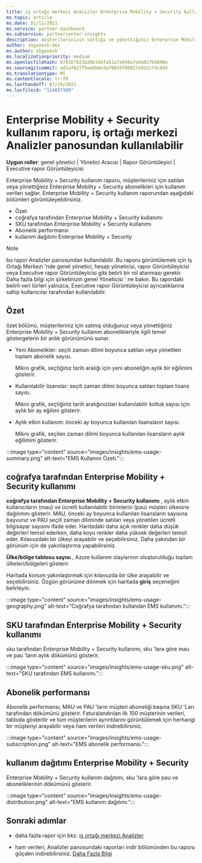```yaml
---
title: iş ortağı merkezi Analizler Enterprise Mobility + Security kullanım raporu
ms.topic: article
ms.date: 01/11/2021
ms.service: partner-dashboard
ms.subservice: partnercenter-insights
description: müşterilerinizin sattığı ve yönettiğiniz Enterprise Mobility + Security aboneliklerin kullanımı ile ilgili olarak neler yapabileceğinizi görün.
author: shganesh-dev
ms.author: shganesh
ms.localizationpriority: medium
ms.openlocfilehash: b78167823a26b16bfa51a7a948afeda027b9898e
ms.sourcegitcommit: ad1af627f5ee6b6e3a70655f90927e932cf4c985
ms.translationtype: MT
ms.contentlocale: tr-TR
ms.lasthandoff: 07/29/2021
ms.locfileid: "114837109"
---
```

# <a name="enterprise-mobility--security-usage-report-available-from-the-partner-center-insights-dashboard"></a>Enterprise Mobility + Security kullanım raporu, iş ortağı merkezi Analizler panosundan kullanılabilir

**Uygun roller**: genel yönetici | Yönetici Aracısı | Rapor Görüntüleyici | Executive rapor Görüntüleyicisi

Enterprise Mobility + Security kullanım raporu, müşterileriniz için satılan veya yönettiğiniz Enterprise Mobility + Security abonelikleri için kullanım verileri sağlar. Enterprise Mobility + Security kullanım raporundan aşağıdaki bölümleri görüntüleyebilirsiniz.

- Özet
- coğrafya tarafından Enterprise Mobility + Security kullanımı
- SKU tarafından Enterprise Mobility + Security kullanımı
- Abonelik performansı
- kullanım dağıtımı Enterprise Mobility + Security

 > [!NOTE]
 > bu rapor Analizler panosundan kullanılabilir. Bu raporu görüntülemek için Iş Ortağı Merkezi 'nde genel yönetici, hesap yöneticisi, rapor Görüntüleyicisi veya Executive rapor Görüntüleyicisi gibi belirli bir rol atanması gerekir. Daha fazla bilgi için şirketinizin genel Yöneticisi ' ne bakın. Bu rapordaki belirli veri türleri yalnızca, Executive rapor Görüntüleyicisi ayrıcalıklarına sahip kullanıcılar tarafından kullanılabilir.

## <a name="summary"></a>Özet

özet bölümü, müşterileriniz için satmış olduğunuz veya yönettiğiniz Enterprise Mobility + Security kullanım abonelikleriyle ilgili temel göstergelerin bir anlık görünümünü sunar. 

- Yeni Abonelikler: seçili zaman dilimi boyunca satılan veya yönetilen toplam abonelik sayısı.

   Mikro grafik, seçtiğiniz tarih aralığı için yeni aboneliğin aylık bir eğilimini gösterir.

- Kullanılabilir lisanslar: seçili zaman dilimi boyunca satılan toplam lisans sayısı.

   Mikro grafik, seçtiğiniz tarih aralığınızdan kullanılabilir koltuk sayısı için aylık bir ay eğilimi gösterir.

- Aylık etkin kullanım: önceki ay boyunca kullanılan lisansların sayısı.

   Mikro grafik, seçilen zaman dilimi boyunca kullanılan lisansların aylık eğilimini gösterir.

:::image type="content" source="images/insights/ems-usage-summary.png" alt-text="EMS Kullanım Özeti.":::

## <a name="enterprise-mobility--security-usage-by-geography"></a>coğrafya tarafından Enterprise Mobility + Security kullanımı

**coğrafya tarafından Enterprise Mobility + Security kullanımı** , aylık etkin kullanıcıların (mau) ve ücretli kullanılabilir birimlerin (pau) müşteri ülkesine dağılımını gösterir. MAU, önceki ay boyunca kullanılan lisansların sayısına başvurur ve PAU seçili zaman diliminde satılan veya yönetilen ücretli bilgisayar sayısını ifade eder. Haritadaki daha açık renkler daha düşük değerleri temsil ederken, daha koyu renkler daha yüksek değerleri temsil eder. Kılavuzdaki bir ülkeyi arayabilir ve seçebilirsiniz. Daha yakından bir görünüm için de yakınlaştırma yapabilirsiniz.

**Ülke/bölge tablosu sayısı** , Azure kullanım olaylarının oluşturulduğu toplam ülkeleri/bölgeleri gösterir.

Haritada konum yakınlaştırmak için kılavuzda bir ülke arayabilir ve seçebilirsiniz. Özgün görünüme dönmek için haritada **giriş** seçeneğini belirleyin.

:::image type="content" source="images/insights/ems-usage-geography.png" alt-text="Coğrafya tarafından kullanılan EMS kullanımı.":::

## <a name="enterprise-mobility--security-usage-by-sku"></a>SKU tarafından Enterprise Mobility + Security kullanımı

sku tarafından Enterprise Mobility + Security kullanımı, sku 'lara göre mau ve pau 'ların aylık dökümünü gösterir.

:::image type="content" source="images/insights/ems-usage-sku.png" alt-text="SKU tarafından EMS kullanımı.":::

## <a name="subscriptions-performance"></a>Abonelik performansı

Abonelik performansı, MAU ve PAU 'ların müşteri aboneliği başına SKU 'Ları tarafından dökümünü gösterir. Faturalandırılan ilk 100 müşterinin verileri, tabloda gösterilir ve tüm müşterilerin ayrıntılarını görüntülemek için herhangi bir müşteriyi arayabilir veya ham verileri indirebilirsiniz.

:::image type="content" source="images/insights/ems-usage-subscription.png" alt-text="EMS abonelik performansı.":::

## <a name="enterprise-mobility--security-usage-distribution"></a>kullanım dağıtımı Enterprise Mobility + Security

Enterprise Mobility + Security kullanım dağıtımı, sku 'lara göre pau ve aboneliklerinin dökümünü gösterir.

:::image type="content" source="images/insights/ems-usage-distribution.png" alt-text="EMS kullanım dağıtımı.":::

## <a name="next-steps"></a>Sonraki adımlar

- daha fazla rapor için bkz. [iş ortağı merkezi Analizler](partner-center-insights.md).

- ham verileri, Analizler panosundaki raporları indir bölümünden bu raporu güçden indirebilirsiniz. [Daha Fazla Bilgi](insights-download-reports.md) 
